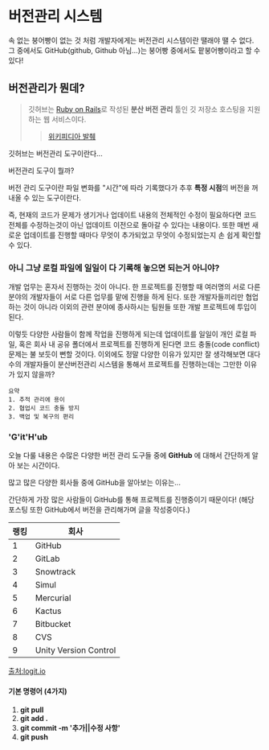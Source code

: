 # 버전관리 시스템

속 없는 붕어빵이 없는 것 처럼 개발자에게는 버전관리 시스템이란 땔래야 땔 수 없다. 그 중에서도 GitHub(github, Github 아님...)는 붕어빵 중에서도 팥붕어빵이라고 할 수 있다!

## 버전관리가 뭔데?
> 깃허브는 [Ruby on Rails](https://rubyonrails.org/)로 작성된 **분산 버전 관리** 툴인 깃 저장소 호스팅을 지원하는 웹 서비스이다.
>> [위키피디아 발췌](https://ko.wikipedia.org/wiki/%EA%B9%83%ED%97%88%EB%B8%8C)

깃허브는 버전관리 도구이란다...

버전관리 도구이 뭘까?

버전 관리 도구이란 파일 변화를 "시간"에 따라 기록했다가 추후 **특정 시점**의 버전을 꺼내올 수 있는 도구이란다.

즉, 현재의 코드가 문제가 생기거나 업데이트 내용의 전체적인 수정이 필요하다면 코드 전체를 수정하는것이 아닌 업데이트 이전으로 돌아갈 수 있다는 내용이다. 또한 매번 새로운 업데이트를 진행할 때마다 무엇이 추가되었고 무엇이 수정되었는지 손 쉽게 확인할 수 있다.

### 아니 그냥 로컬 파일에 일일이 다 기록해 놓으면 되는거 아니야?
개발 업무는 혼자서 진행하는 것이 아니다. 한 프로젝트를 진행할 때 여러명의 서로 다른 분야의 개발자들이 서로 다른 업무를 맡에 진행을 하게 된다. 또한 개발자들끼리만 협업하는 것이 아니라 이외의 관련 분야에 종사하시는 팀원들 또한 개발 프로젝트에 투입이 된다.

이렇듯 다양한 사람들이 함께 작업을 진행하게 되는데 업데이트를 일일이 개인 로컬 파일, 혹은 회사 내 공유 폴더에서 프로젝트를 진행하게 된다면 코드 충돌(code conflict)문제는 불 보듯이 뻔할 것이다. 이외에도 정말 다양한 이유가 있지만 잘 생각해보면 대다수의 개발자들이 분산버전관리 시스템을 통해서 프로젝트를 진행하는데는 그만한 이유가 있지 않을까?
```
요약
1. 추적 관리에 용이
2. 협업시 코드 충돌 방지
3. 백업 및 복구의 편리
```
### 'G'it'H'ub
오늘 다룰 내용은 수많은 다양한 버전 관리 도구들 중에 **GitHub** 에 대해서 간단하게 알아 보는 시간이다.

많고 많은 다양한 회사들 중에 GitHub을 알아보는 이유는...

간단하게 가장 많은 사람들이 GitHub를 통해 프로젝트를 진행중이기 때문이다!
(해당 포스팅 또한 GitHub에서 버전을 관리해가며 글을 작성중이다.)

|랭킹|회사|
|--|----------|
| 1 | GitHub |
| 2 | GitLab |
| 3 | Snowtrack |
| 4 | Simul |
| 5 | Mercurial |
| 6 | Kactus |
| 7 | Bitbucket |
| 8 | CVS |
| 9 | Unity Version Control |

[출처:logit.io](https://logit.io/blog/post/version-control-tools/)

#### 기본 명령어 (4가지)
1. **git pull**
2. **git add .**
3. **git commit -m '추가||수정 사항'**
4. **git push**